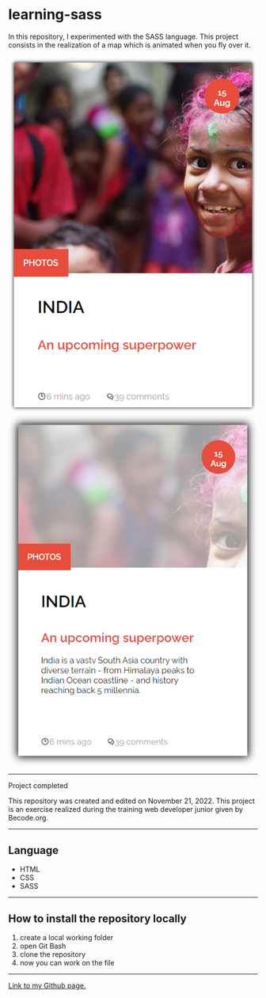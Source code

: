 # learning-sass

In this repository, I experimented with the SASS language.
This project consists in the realization of a map which is animated when you fly over it.

![](capture_1.png) ![](capture_2.png)

---

Project completed

This repository was created and edited on November 21, 2022. This project is an exercise realized during the training web developer junior given by Becode.org.

---

## Language

- HTML
- CSS
- SASS

---

## How to install the repository locally

1. create a local working folder
2. open Git Bash
3. clone the repository
4. now you can work on the file

---

[Link to my Github page.](https://mathildecornelis.github.io/learning-sass/)

